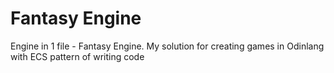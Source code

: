 # Fantasy Engine
 Engine in 1 file - Fantasy Engine. My solution for creating games in Odinlang with ECS pattern of writing code
